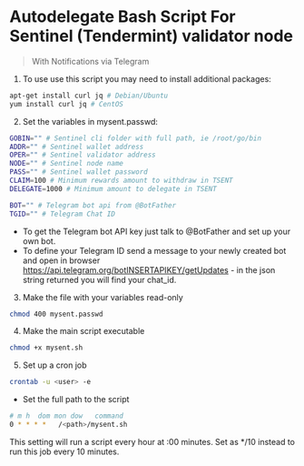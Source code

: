 # Autodelegate Bash Script For Sentinel (Tendermint) validator node
> With Notifications via Telegram

1. To use use this script you may need to install additional packages:

```bash
apt-get install curl jq # Debian/Ubuntu
yum install curl jq # CentOS
```

2. Set the variables in mysent.passwd:

```bash
GOBIN="" # Sentinel cli folder with full path, ie /root/go/bin
ADDR="" # Sentinel wallet address
OPER="" # Sentinel validator address
NODE="" # Sentinel node name
PASS="" # Sentinel wallet password
CLAIM=100 # Minimum rewards amount to withdraw in TSENT
DELEGATE=1000 # Minimum amount to delegate in TSENT

BOT="" # Telegram bot api from @BotFather
TGID="" # Telegram Chat ID
```
- To get the Telegram bot API key just talk to @BotFather and set up your own bot.
- To define your Telegram ID send a message to your newly created bot and open in browser https://api.telegram.org/botINSERTAPIKEY/getUpdates - in the json string returned you will find your chat_id.

3. Make the file with your variables read-only

```bash
chmod 400 mysent.passwd
```

4. Make the main script executable

```bash
chmod +x mysent.sh
```

5. Set up a cron job

```bash
crontab -u <user> -e
```

- Set the full path to the script

```bash
# m h  dom mon dow   command
0 * * * *	/<path>/mysent.sh
```
This setting will run a script every hour at :00 minutes. Set as */10 instead to run this job every 10 minutes.

